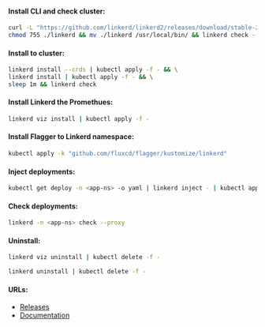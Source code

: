 #### Install CLI and check cluster:
```bash
curl -L "https://github.com/linkerd/linkerd2/releases/download/stable-2.14.1/linkerd2-cli-stable-2.14.1-linux-amd64" -o linkerd && \
chmod 755 ./linkerd && mv ./linkerd /usr/local/bin/ && linkerd check --pre
```

#### Install to cluster:
```bash
linkerd install --crds | kubectl apply -f - && \
linkerd install | kubectl apply -f - && \
sleep 1m && linkerd check
```

#### Install Linkerd the Promethues:
```bash
linkerd viz install | kubectl apply -f -
```

#### Install Flagger to Linkerd namespace:
```bash
kubectl apply -k "github.com/fluxcd/flagger/kustomize/linkerd"
```

#### Inject deployments:
```bash
kubectl get deploy -n <app-ns> -o yaml | linkerd inject - | kubectl apply -f -
```

#### Check deployments:
```bash
linkerd -n <app-ns> check --proxy
```

#### Uninstall:
```bash
linkerd viz uninstall | kubectl delete -f -
```
```bash
linkerd uninstall | kubectl delete -f -
```

#### URLs:
- [Releases](https://linkerd.io/releases/)
- [Documentation](https://linkerd.io/docs/)
